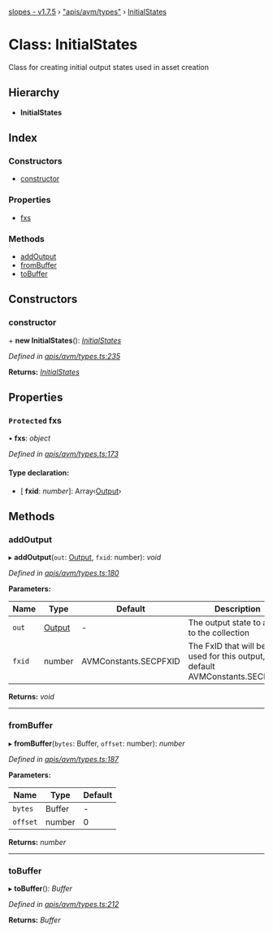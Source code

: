 [slopes - v1.7.5](../README.md) › ["apis/avm/types"](../modules/_apis_avm_types_.md) › [InitialStates](_apis_avm_types_.initialstates.md)

# Class: InitialStates

Class for creating initial output states used in asset creation

## Hierarchy

* **InitialStates**

## Index

### Constructors

* [constructor](_apis_avm_types_.initialstates.md#constructor)

### Properties

* [fxs](_apis_avm_types_.initialstates.md#protected-fxs)

### Methods

* [addOutput](_apis_avm_types_.initialstates.md#addoutput)
* [fromBuffer](_apis_avm_types_.initialstates.md#frombuffer)
* [toBuffer](_apis_avm_types_.initialstates.md#tobuffer)

## Constructors

###  constructor

\+ **new InitialStates**(): *[InitialStates](_apis_avm_types_.initialstates.md)*

*Defined in [apis/avm/types.ts:235](https://github.com/ava-labs/slopes/blob/db73b16/src/apis/avm/types.ts#L235)*

**Returns:** *[InitialStates](_apis_avm_types_.initialstates.md)*

## Properties

### `Protected` fxs

• **fxs**: *object*

*Defined in [apis/avm/types.ts:173](https://github.com/ava-labs/slopes/blob/db73b16/src/apis/avm/types.ts#L173)*

#### Type declaration:

* \[ **fxid**: *number*\]: Array‹[Output](_apis_avm_outputs_.output.md)›

## Methods

###  addOutput

▸ **addOutput**(`out`: [Output](_apis_avm_outputs_.output.md), `fxid`: number): *void*

*Defined in [apis/avm/types.ts:180](https://github.com/ava-labs/slopes/blob/db73b16/src/apis/avm/types.ts#L180)*

**Parameters:**

Name | Type | Default | Description |
------ | ------ | ------ | ------ |
`out` | [Output](_apis_avm_outputs_.output.md) | - | The output state to add to the collection |
`fxid` | number |  AVMConstants.SECPFXID | The FxID that will be used for this output, default AVMConstants.SECPFXID  |

**Returns:** *void*

___

###  fromBuffer

▸ **fromBuffer**(`bytes`: Buffer, `offset`: number): *number*

*Defined in [apis/avm/types.ts:187](https://github.com/ava-labs/slopes/blob/db73b16/src/apis/avm/types.ts#L187)*

**Parameters:**

Name | Type | Default |
------ | ------ | ------ |
`bytes` | Buffer | - |
`offset` | number | 0 |

**Returns:** *number*

___

###  toBuffer

▸ **toBuffer**(): *Buffer*

*Defined in [apis/avm/types.ts:212](https://github.com/ava-labs/slopes/blob/db73b16/src/apis/avm/types.ts#L212)*

**Returns:** *Buffer*
